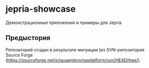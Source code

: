 # jepria-showcase

Демонстрационные приложения и примеры для Jepria

## Предыстория
Репозиторий создан в результате миграции [из SVN-репозитория Source Forge (https://sourceforge.net/p/javaenterpriseplatform/svn/HEAD/tree/).
